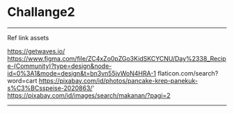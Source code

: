 # Challange2

-------------
Ref link assets

https://getwaves.io/
https://www.figma.com/file/ZC4xZo0pZGo3KidSKCYCNU/Day%2338_Recipe-(Community)?type=design&node-id=0%3A1&mode=design&t=bn3vn55jvWoN4HRA-1
flaticon.com/search?word=cart
https://pixabay.com/id/photos/pancake-krep-panekuk-s%C3%BCsspeise-2020863/'
https://pixabay.com/id/images/search/makanan/?pagi=2



--------------
